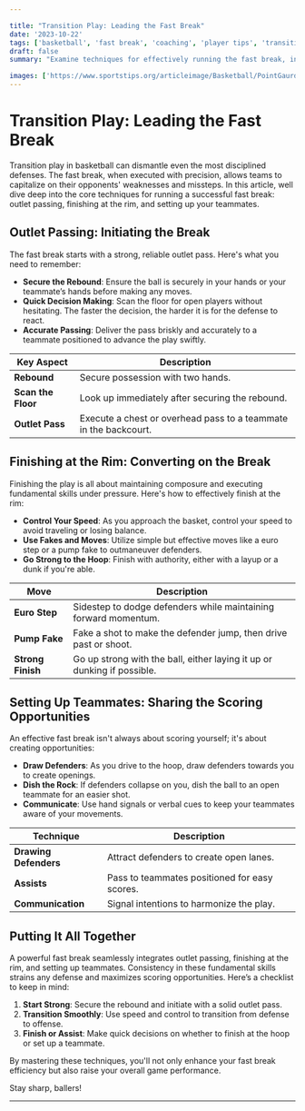 ```yaml
---

title: "Transition Play: Leading the Fast Break"
date: '2023-10-22'
tags: ['basketball', 'fast break', 'coaching', 'player tips', 'transition play', 'outlet passing', 'finishing', 'teammates', 'skills']
draft: false
summary: "Examine techniques for effectively running the fast break, including outlet passing, finishing at the rim, and setting up teammates for optimal scoring opportunities."

images: ['https://www.sportstips.org/articleimage/Basketball/PointGaurd/transition_play_leading_the_fast_break.webp']
---
```


# Transition Play: Leading the Fast Break

Transition play in basketball can dismantle even the most disciplined defenses. The fast break, when executed with precision, allows teams to capitalize on their opponents' weaknesses and missteps. In this article, well dive deep into the core techniques for running a successful fast break: outlet passing, finishing at the rim, and setting up your teammates.

## Outlet Passing: Initiating the Break

The fast break starts with a strong, reliable outlet pass. Here's what you need to remember:

- **Secure the Rebound**: Ensure the ball is securely in your hands or your teammate’s hands before making any moves.
- **Quick Decision Making**: Scan the floor for open players without hesitating. The faster the decision, the harder it is for the defense to react.
- **Accurate Passing**: Deliver the pass briskly and accurately to a teammate positioned to advance the play swiftly.

| Key Aspect             | Description                                                    |
|------------------------|----------------------------------------------------------------|
| **Rebound**            | Secure possession with two hands.                             |
| **Scan the Floor**     | Look up immediately after securing the rebound.                |
| **Outlet Pass**        | Execute a chest or overhead pass to a teammate in the backcourt.|

## Finishing at the Rim: Converting on the Break

Finishing the play is all about maintaining composure and executing fundamental skills under pressure. Here's how to effectively finish at the rim:

- **Control Your Speed**: As you approach the basket, control your speed to avoid traveling or losing balance.
- **Use Fakes and Moves**: Utilize simple but effective moves like a euro step or a pump fake to outmaneuver defenders.
- **Go Strong to the Hoop**: Finish with authority, either with a layup or a dunk if you're able.

| Move                | Description                                                                  |
|---------------------|------------------------------------------------------------------------------|
| **Euro Step**       | Sidestep to dodge defenders while maintaining forward momentum.             |
| **Pump Fake**       | Fake a shot to make the defender jump, then drive past or shoot.             |
| **Strong Finish**   | Go up strong with the ball, either laying it up or dunking if possible.      |

## Setting Up Teammates: Sharing the Scoring Opportunities

An effective fast break isn't always about scoring yourself; it's about creating opportunities:

- **Draw Defenders**: As you drive to the hoop, draw defenders towards you to create openings.
- **Dish the Rock**: If defenders collapse on you, dish the ball to an open teammate for an easier shot.
- **Communicate**: Use hand signals or verbal cues to keep your teammates aware of your movements.

| Technique                | Description                                     |
|--------------------------|-------------------------------------------------|
| **Drawing Defenders**    | Attract defenders to create open lanes.         |
| **Assists**              | Pass to teammates positioned for easy scores.   |
| **Communication**        | Signal intentions to harmonize the play.        |

## Putting It All Together

A powerful fast break seamlessly integrates outlet passing, finishing at the rim, and setting up teammates. Consistency in these fundamental skills strains any defense and maximizes scoring opportunities. Here’s a checklist to keep in mind:

1. **Start Strong**: Secure the rebound and initiate with a solid outlet pass.
2. **Transition Smoothly**: Use speed and control to transition from defense to offense.
3. **Finish or Assist**: Make quick decisions on whether to finish at the hoop or set up a teammate.

By mastering these techniques, you'll not only enhance your fast break efficiency but also raise your overall game performance.

Stay sharp, ballers!

---